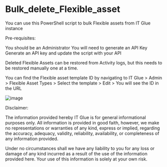 # Bulk_delete_Flexible_asset
You can use this PowerShell script to bulk Flexible assets from IT Glue instance

Pre-requisites:

You should be an Administrator You will need to generate an API Key Generate an API key and update the script with your API

Deleted Flexible Assets can be restored from Activity logs, but this needs to be restored manually one at a time.

You can find the Flexible asset template ID by navigating to IT Glue > Admin > Flexible Asset Types > Select the template > Edit > You will see the ID in the URL

![image](https://github.com/user-attachments/assets/3e59a2ed-a318-4464-aa38-5b97fe9e00e1)

Disclaimer:

The information provided hereby IT Glue is for general informational purposes only. All information is provided in good faith, however, we make no representations or warranties of any kind, express or implied, regarding the accuracy, adequacy, validity, reliability, availability, or completeness of any information provided.

Under no circumstances shall we have any liability to you for any loss or damage of any kind incurred as a result of the use of the information provided here. Your use of this information is solely at your own risk.
